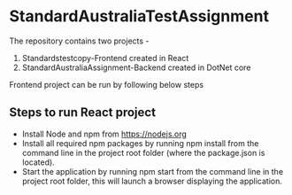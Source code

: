 # StandardAustraliaTestAssignment

The repository contains two projects -

1) Standardstestcopy-Frontend created in React
2) StandardAustraliaAssignment-Backend created in DotNet core

Frontend project can be run by following below steps
## Steps to run React project
- Install Node and npm from https://nodejs.org
- Install all required npm packages by running npm install from the command line in the project root folder (where the package.json is located).
- Start the application by running npm start from the command line in the project root folder, this will launch a browser displaying the application.


